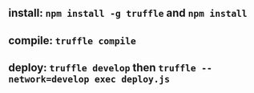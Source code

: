 ## install: `npm install -g truffle` and `npm install`
## compile: `truffle compile`
## deploy: `truffle develop` then `truffle --network=develop exec deploy.js`